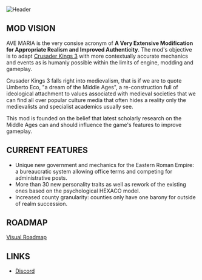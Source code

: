 ![Header](https://i.imgur.com/9kRLM2K.png)


## MOD VISION

AVE MARIA is the very consise acronym of **A Very Extensive Modification for Appropriate Realism and Improved Authenticity**. The mod's objective is to adapt [Crusader Kings 3](https://store.steampowered.com/app/1158310/Crusader_Kings_III/) with more contextually accurate mechanics and events as is humanly possible within the limits of engine, modding and gameplay.

Crusader Kings 3 falls right into medievalism, that is if we are to quote Umberto Eco, "a dream of the Middle Ages", a re-construction full of ideological attachment to values associated with medieval societies that we can find all over popular culture media that often hides a reality only the medievalists and specialist academics usually see.

This mod is founded on the belief that latest scholarly research on the Middle Ages can and should influence the game's features to improve gameplay.

## CURRENT FEATURES
- Unique new government and mechanics for the Eastern Roman Empire: a bureaucratic system allowing office terms and competing for administrative posts.
- More than 30 new personality traits as well as rework of the existing ones based on the psychological HEXACO model.
- Increased county granularity: counties only have one barony for outside of realm succession.

## ROADMAP
[Visual Roadmap](https://i.imgur.com/cqCeWKf.png)

## LINKS
* [Discord](https://discord.gg/C3X3yjS) 
